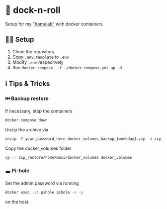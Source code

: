 # :whale2: dock-n-roll

Setup for my ["homelab"](https://www.raspberrypi.com/products/raspberry-pi-4-model-b/) with docker containers.

## :construction_worker_man: Setup

1. Clone the repository
2. Copy `.env.template` to `.env`
3. Modify `.env` respecitvely
4. Run `docker-compose  -f ./docker-compose.yml up -d`

## :information_source: Tips & Tricks

### :previous_track_button: Backup restore

If necessary, stop the containers

```bash
docker compose down
```

Unzip the archive via

```bash
unzip -P your_password_here docker_volumes_backup_{weekday}.zip -d zip_restore
```

Copy the docker_volumes folder

```bash
cp -r zip_restore/home/maxi/docker_volumes docker_volumes
```

### :hole: Pi-hole

Set the admin password via running

```bash
docker exec -it pihole pihole -a -p
```

on the host.
